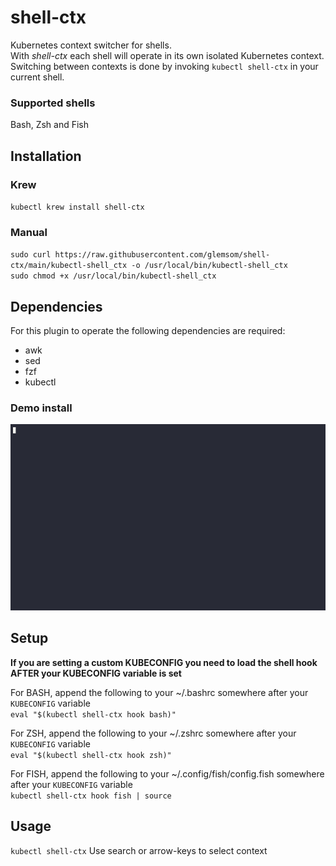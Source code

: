 # shell-ctx
Kubernetes context switcher for shells.  
With *shell-ctx* each shell will operate in its own isolated Kubernetes context.  
Switching between contexts is done by invoking `kubectl shell-ctx` in your current shell.  

### Supported shells
Bash, Zsh and Fish


## Installation
### Krew
`kubectl krew install shell-ctx`

### Manual
`sudo curl https://raw.githubusercontent.com/glemsom/shell-ctx/main/kubectl-shell_ctx -o /usr/local/bin/kubectl-shell_ctx`  
`sudo chmod +x /usr/local/bin/kubectl-shell_ctx`

## Dependencies
For this plugin to operate the following dependencies are required:
 - awk
 - sed
 - fzf
 - kubectl

### Demo install
![Install](shell-ctx-install.gif)

## Setup
**If you are setting a custom KUBECONFIG you need to load the shell hook AFTER your KUBECONFIG variable is set**

For BASH, append the following to your ~/.bashrc somewhere after your `KUBECONFIG` variable  
  `eval "$(kubectl shell-ctx hook bash)"`

For ZSH, append the following to your ~/.zshrc somewhere after your `KUBECONFIG` variable    
  `eval "$(kubectl shell-ctx hook zsh)"`

For FISH, append the following to your ~/.config/fish/config.fish somewhere after your `KUBECONFIG` variable    
  `kubectl shell-ctx hook fish | source`

## Usage
  `kubectl shell-ctx` Use search or arrow-keys to select context
